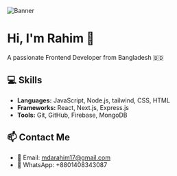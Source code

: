 ![Banner](https://i.ibb.co.com/1YTythc7/Purple-and-Pink-Minimalist-Front-End-Developer-Linked-In-Banner.png)



# Hi, I'm Rahim 👋
A passionate Frontend Developer from Bangladesh 🇧🇩

## 💻 Skills
- **Languages:** JavaScript, Node.js, tailwind, CSS, HTML
- **Frameworks:** React, Next.js, Express.js
- **Tools:** Git, GitHub, Firebase, MongoDB

## 📫 Contact Me
- 📧 Email: mdarahim17@gmail.com
- 💬 WhatsApp: +8801408343087
